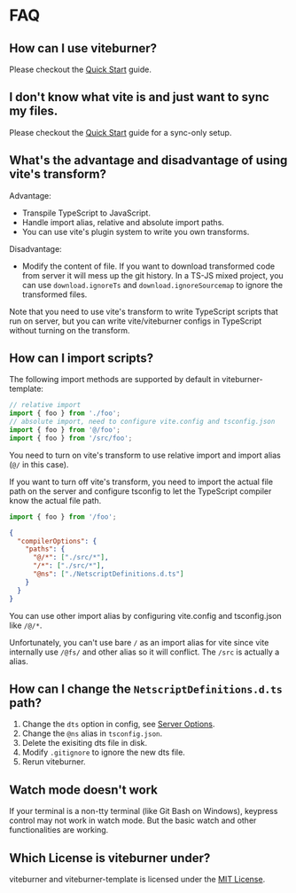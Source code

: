# FAQ

## How can I use viteburner?

Please checkout the [Quick Start](quick-start.md) guide.

## I don't know what vite is and just want to sync my files.

Please checkout the [Quick Start](quick-start.md) guide for a sync-only setup.

## What's the advantage and disadvantage of using vite's transform?

Advantage:

- Transpile TypeScript to JavaScript.
- Handle import alias, relative and absolute import paths.
- You can use vite's plugin system to write you own transforms.

Disadvantage:

- Modify the content of file. If you want to download transformed code from server it will mess up the git history. In a TS-JS mixed project, you can use `download.ignoreTs` and `download.ignoreSourcemap` to ignore the transformed files.

Note that you need to use vite's transform to write TypeScript scripts that run on server, but you can write vite/viteburner configs in TypeScript without turning on the transform.

## How can I import scripts?

The following import methods are supported by default in viteburner-template:

```ts
// relative import
import { foo } from './foo';
// absolute import, need to configure vite.config and tsconfig.json
import { foo } from '@/foo';
import { foo } from '/src/foo';
```

You need to turn on vite's transform to use relative import and import alias (`@/` in this case).

If you want to turn off vite's transform, you need to import the actual file path on the server and configure tsconfig to let the TypeScript compiler know the actual file path.

```js
import { foo } from '/foo';
```

```json
{
  "compilerOptions": {
    "paths": {
      "@/*": ["./src/*"],
      "/*": ["./src/*"],
      "@ns": ["./NetscriptDefinitions.d.ts"]
    }
  }
}
```

You can use other import alias by configuring vite.config and tsconfig.json like `/@/*`.

Unfortunately, you can't use bare `/` as an import alias for vite since vite internally use `/@fs/` and other alias so it will conflict. The `/src` is actually a alias.

## How can I change the `NetscriptDefinitions.d.ts` path?

1. Change the `dts` option in config, see [Server Options](../config/server-options.md).
2. Change the `@ns` alias in `tsconfig.json`.
3. Delete the exisiting dts file in disk.
4. Modify `.gitignore` to ignore the new dts file.
5. Rerun viteburner.

## Watch mode doesn't work

If your terminal is a non-tty terminal (like Git Bash on Windows), keypress control may not work in watch mode. But the basic watch and other functionalities are working.

## Which License is viteburner under?

viteburner and viteburner-template is licensed under the [MIT License](../../LICENSE).
